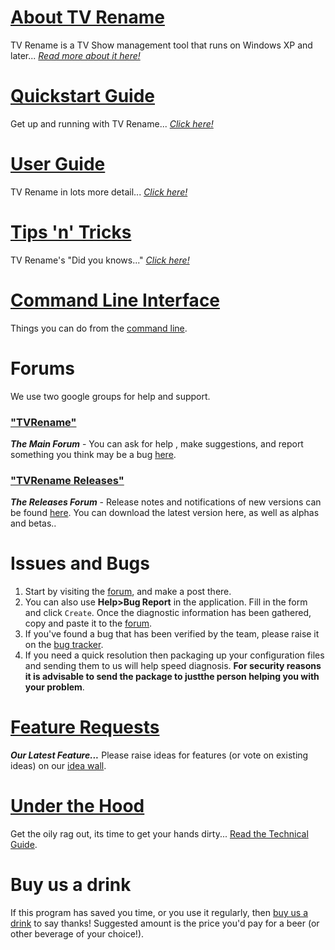 # [About TV Rename](about "Read more about TV Rename")
TV Rename is a TV Show management tool that runs on Windows XP and later... *[Read more about it here!](about "Read more about TV Rename")*

# [Quickstart Guide](quickstart "Read The Quickstart Guide")
Get up and running with TV Rename... *[Click here!](quickstart "Read The Quickstart Guide")*

# [User Guide](userguide "Read The User Guide")
TV Rename in lots more detail... *[Click here!](userguide "Read The User Guide")*

# [Tips 'n' Tricks](tips-tricks "Read Tips 'n' Tricks")
TV Rename's "Did you knows..." *[Click here!](tips-tricks "Read Tips 'n' Tricks")*

# [Command Line Interface](cmd-line "Read about using the CLI")
Things you can do from the [command line](cmd-line "Read about using the CLI"). 

# Forums
We use two google groups for help and support.
### ["TVRename"](https://groups.google.com/forum/#!forum/tvrename "Visit the TV Rename Forum")
***The Main Forum*** - You can ask for help , make suggestions, and report something you think may be a bug [here](https://groups.google.com/forum/#!forum/tvrename "Visit the TV Rename
 Forum"). 
### ["TVRename Releases"](https://groups.google.com/forum/#!forum/tvrename-releases "Visit the TV Rename Releases Forum")
***The Releases Forum*** - Release notes and notifications of new versions can be found [here](https://groups.google.com/forum/#!forum/tvrename-releases "Visit the TV Rename Releases Forum"). You can download the latest version here, as well as alphas and betas.. 

# Issues and Bugs
1. Start by visiting the [forum](https://groups.google.com/forum/#!forum/tvrename "Visit the TV Rename Forum"), and make a post there. 
2. You can also use **Help>Bug Report** in the application. Fill in the form and click ```Create```. Once the diagnostic information has been gathered, copy and paste it to the [forum](https://groups.google.com/forum/#!forum/tvrename "Visit the TV Rename Forum").
3. If you've found a bug that has been verified by the team, please raise it on the [bug tracker](https://github.com/TV-Rename/tvrename/issues "Visit the GitHub Bugtracker").
4. If you need a quick resolution then packaging up your configuration files and sending them to us will help speed diagnosis. **For security reasons it is advisable to send the package to justthe person helping you with your problem**.

# [Feature Requests](http://ideas.theideawall.com/TVRename/Forum/Details/8dea3275-4010-4bab-9763-a8bb613517e0 "Visit TV Rename's Idea Wall")
***Our Latest Feature...*** Please raise  ideas for features (or vote on existing ideas) on our [idea wall](http://ideas.theideawall.com/TVRename/Forum/Details/8dea3275-4010-4bab-9763-a8bb613517e0 "Visit TV Rename's Idea Wall").

# [Under the Hood](technical "Read the Technical Guide")
Get the oily rag out, its time to get your hands dirty... [Read the Technical Guide](technical "Read the Technical Guide").

# Buy us a drink
If this program has saved you time, or you use it regularly, then [buy us a drink](https://www.paypal.com/cgi-bin/webscr?cmd=_xclick&business=paypal%40tvrename%2ecom&item_name=TVRename%20thank-you%20drink&no_shipping=0&no_note=1&tax=0&currency_code=USD&lc=AU&bn=PP%2dDonationsBF&charset=UTF%2d8) to say thanks! Suggested amount is the price you'd pay for a beer (or other beverage of your choice!).
